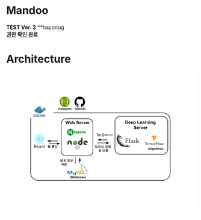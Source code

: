 # Mandoo

**TEST Ver. 2**
**hayonug  
**권한 확인 완료**

# Architecture

<p align="center">
  <img src="architecture_test.png">
  <br/>
</p>
